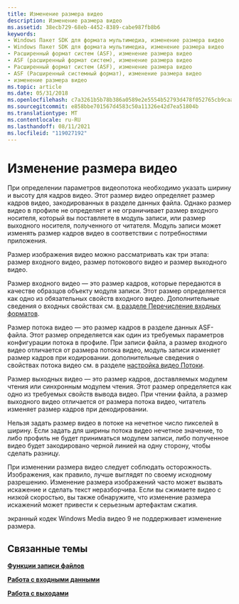 ```yaml
---
title: Изменение размера видео
description: Изменение размера видео
ms.assetid: 38ecb729-68eb-4452-8389-cabe987fb8b6
keywords:
- Windows Пакет SDK для формата мультимедиа, изменение размера видео
- Windows Пакет SDK для формата мультимедиа, изменение размера видео
- Расширенный формат систем (ASF), изменение размера видео
- ASF (расширенный формат систем), изменение размера видео
- Расширенный формат систем (ASF), изменение размера видео
- ASF (Расширенный системный формат), изменение размера видео
- изменение размера видео
ms.topic: article
ms.date: 05/31/2018
ms.openlocfilehash: c7a3261b5b78b386a0589e2e5554b52793d478f052765cb9caa63cf7e399d90e
ms.sourcegitcommit: e858bbe701567d4583c50a11326e42d7ea51804b
ms.translationtype: MT
ms.contentlocale: ru-RU
ms.lasthandoff: 08/11/2021
ms.locfileid: "119027192"
---
```

# <a name="video-resizing"></a>Изменение размера видео

При определении параметров видеопотока необходимо указать ширину и высоту для кадров видео. Этот размер видео определяет размер кадров видео, закодированных в разделе данных файла. Однако размер видео в профиле не определяет и не ограничивает размер входного носителя, который вы поставляете в модуль записи, или размер выходного носителя, полученного от читателя. Модуль записи может изменять размер кадров видео в соответствии с потребностями приложения.

Размер изображения видео можно рассматривать как три этапа: размер входного видео, размер потокового видео и размер выходного видео.

Размер входного видео — это размер кадров, которые передаются в качестве образцов объекту модуля записи. Этот размер определяется как одно из обязательных свойств входного видео. Дополнительные сведения о входных свойствах см. [в разделе Перечисление входных форматов](to-enumerate-input-formats.md).

Размер потока видео — это размер кадров в разделе данных ASF-файла. Этот размер определяется как один из требуемых параметров конфигурации потока в профиле. При записи файла, а размер входного видео отличается от размера потока видео, модуль записи изменяет размер кадров при кодировании. дополнительные сведения о свойствах потока видео см. в разделе [настройка видео Потоки](configuring-video-streams.md).

Размер выходных видео — это размер кадров, доставляемых модулем чтения или синхронным модулем чтения. Этот размер определяется как одно из требуемых свойств вывода видео. При чтении файла, а размер выходного видео отличается от размера потока видео, читатель изменяет размер кадров при декодировании.

Нельзя задать размер видео в потоке на нечетное число пикселей в ширину. Если задать для ширины потока видео нечетное значение, то либо профиль не будет приниматься модулем записи, либо полученное видео будет закодировано черной линией на одну сторону, чтобы сделать разницу.

При изменении размера видео следует соблюдать осторожность. Изображения, как правило, лучше выглядят по своему исходному разрешению. Изменение размера изображений часто может вызвать искажение и сделать текст неразборчива. Если вы сжимаете видео с низкой скоростью, вы также обнаружите, что изменение размера искажений может привести к серьезным артефактам сжатия.

экранный кодек Windows Media видео 9 не поддерживает изменение размера.

## <a name="related-topics"></a>Связанные темы

<dl> <dt>

[**Функции записи файлов**](file-writing-features.md)
</dt> <dt>

[**Работа с входными данными**](working-with-inputs.md)
</dt> <dt>

[**Работа с выходами**](working-with-outputs.md)
</dt> </dl>

 

 




